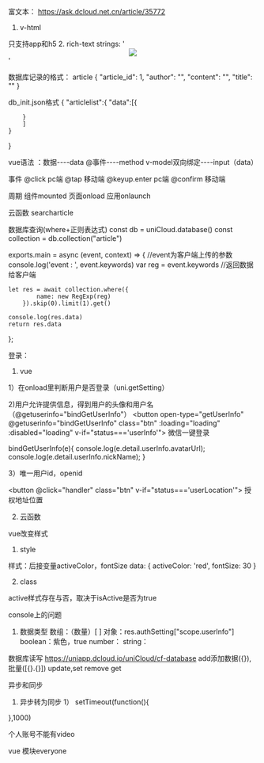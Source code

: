 富文本：
https://ask.dcloud.net.cn/article/35772

1. v-html
<div v-html="html"></div>
只支持app和h5
2. rich-text
<rich-text :nodes="strings"></rich-text>
strings: '<div style="text-align:center;"><img src="https://vkceyugu.cdn.bspapp.com/VKCEYUGU-uni-app-doc/d8590190-4f28-11eb-b680-7980c8a877b8.png"/></div>'


数据库记录的格式：
article
{
    "article_id": 1,
    "author": "",
    "content": "",
    "title": ""
}

db_init.json格式
{
	"articlelist":{
		"data":[{
			
		}
		]
	}
}

vue语法
：数据----data
@事件----method
v-model双向绑定----input（data）

事件
@click			pc端
@tap			移动端
@keyup.enter	pc端
@confirm		移动端

周期
组件mounted
页面onload
应用onlaunch

云函数
searcharticle

数据库查询(where+正则表达式)
const db = uniCloud.database()
const collection = db.collection("article")

exports.main = async (event, context) => {
	//event为客户端上传的参数
	console.log('event : ', event.keywords)
	var reg = event.keywords
	//返回数据给客户端
	
	let res = await collection.where({
			name: new RegExp(reg)
		}).skip(0).limit(1).get()
	
	console.log(res.data)
	return res.data
};


登录：
1. vue

1）在onload里判断用户是否登录（uni.getSetting）

2)用户允许提供信息，得到用户的头像和用户名（@getuserinfo="bindGetUserInfo"）
<button open-type="getUserInfo" @getuserinfo="bindGetUserInfo" class="btn" :loading="loading" :disabled="loading" v-if="status==='userInfo'">
	微信一键登录
</button>

bindGetUserInfo(e){
	console.log(e.detail.userInfo.avatarUrl);
	console.log(e.detail.userInfo.nickName);
}

3）唯一用户id，openid



<button @click="handler" class="btn"  v-if="status==='userLocation'">
	授权地址位置
</button>


2. 云函数


vue改变样式

1. style
<div :style="{ color: activeColor, fontSize: fontSize + 'px' }"></div>
样式：后接变量activeColor，fontSize
data: {
  activeColor: 'red',
  fontSize: 30
}

2. class
<div :class="{ active: isActive }"></div>
active样式存在与否，取决于isActive是否为true



console上的问题
1. 数据类型
数组：（数量）[ ]
对象：res.authSetting["scope.userInfo"]
boolean：紫色，true
number：
string：



数据库读写
https://uniapp.dcloud.io/uniCloud/cf-database
add添加数据({}),批量([{}.{}])
update,set
remove
get


异步和同步
1. 异步转为同步
1）
setTimeout(function(){
	
},1000)



个人账号不能有video
<template>
	<view>
		<video :src="src" controls></video>
	</view>
</template>

<script>
	export default {
		data() {
			return {
				src:""
			}
		},
		methods: {
			
		},
		onLoad(option) {
			console.log(option.vid);
			var that = this;
			uniCloud.callFunction({
				name:"videodetail",
				data:{
					vid: option.vid
				},
				success(res){
					console.log(res.result)
					that.src = res.result[0].url
				},
				fail(err) {
					console.error(err)
				}
			})
		}
	}
</script>

<style lang="scss">
	video{
		width: 100%;
		
	}
</style>


vue 模块everyone
<template>
	<view>
		<view class="nav">
			<navigator class="left">
				<view class="start">|</view>
				<view class="content">大家都在看</view>
			</navigator>
		</view>
		<view class="video">
			<scroll-view scroll-x="true" scroll-with-animation="true">
				<view>
					<view class="box" v-for="(item,index) in videocontent" :key="index">
						<navigator :url="'../../video_detail/video_detail?vid='+ item.video_id">
							<image :src="item.src" mode="scaleToFill"></image>
							<view class="play-love">
								<image src="../../static/play.png" mode="scaleToFill" style="width: 14px;height: 14px;"></image>
								<view class="play">
									{{item.play}}
								</view>
								<image src="../../static/love.png" mode="scaleToFill" style="width: 14px;height: 14px;"></image>
								<view class="love">
									{{item.love}}
								</view>
							</view>
							<view class="title">
								{{item.title}}
							</view>
						</navigator>
					</view>
				</view>
			</scroll-view>
			
			
		</view>
	</view>
</template>

<script>
	export default {
		data() {
			return {
				videocontent:[]
			};
		},
		mounted() {
			var that = this;
			uniCloud.callFunction({
				name:"video",
			
				success(res){
					console.log(res.result)
					that.videocontent = res.result
				},
				fail(err) {
					console.error(err)
				}
			})
		}
	}
</script>

<style lang="scss">
	.nav{
		display:flex;
		flex-direction: row;
		justify-content: space-between;
		align-items: center;
		height: 30px;
		.left{
			width: 100%;
			// margin-top: 40rpx;
			padding-left: $bx-padding;
			display:flex;
			flex-direction: row;
			justify-content: flex-start;
			.start{
				color: $bx-main-color3;
				font-weight: 700;
				margin-right: 10rpx;
			}
			.content{
				background-color: $bx-back-color1;
			}
		}
	}
	
	.video{
		// background-color: #007AFF;
		margin-top: 20upx;
		scroll-view{
			white-space: nowrap;
			// width: 100%;
			// background-color: #333333;
			padding-left: $bx-padding;
			.box{
				display: inline-block;
				text-align: center;
				navigator{
					// background-color: #2C405A;
					margin-right: 20rpx;
					width: 240rpx;
					position: relative;
					image{
						width: 240rpx;
						height: 300rpx;
						border-radius: 10rpx;
						
					}
					.play-love{
						display: flex;
						justify-content: flex-start;
						align-items: center;
						font-size: 12px;
						color: $bx-back-color1;
						// background-color: #007AFF;
						height: 20px;
						position: absolute;
						bottom: 80rpx;
						left: 10rpx;
						// z-index: 9999;
						.play{
							margin-right: 10rpx;
							// background-color: #333333;
							margin-left: 6rpx;
						}
						.love{
							margin-left: 6rpx;
						}
					}
					.title{
						width: 240rpx;
						height: 36px;
						font-size: 12px;
						// background-color: #1Cd;
						// word-break: keep-all;
						// word-wrap: break-word;
						white-space: pre-line;
						overflow: hidden;
						text-align: left;
					}
				}
			}
			
		}
	}

</style>

